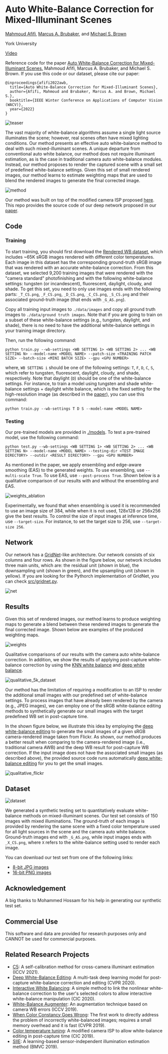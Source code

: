 # Auto White-Balance Correction for Mixed-Illuminant Scenes

[Mahmoud Afifi](https://sites.google.com/view/mafifi), 
[Marcus A. Brubaker](https://mbrubake.github.io/), 
and [Michael S. Brown](http://www.cse.yorku.ca/~mbrown/)

York University  &nbsp;&nbsp; 

[Video](https://www.youtube.com/watch?v=bhMdH0ZY51s)





Reference code for the paper [Auto White-Balance Correction for Mixed-Illuminant Scenes.](https://arxiv.org/abs/2109.08750) Mahmoud Afifi, Marcus A. Brubaker, and Michael S. Brown. If you use this code or our dataset, please cite our paper:
```
@inproceedings{afifi2022awb,
  title={Auto White-Balance Correction for Mixed-Illuminant Scenes},
  author={Afifi, Mahmoud and Brubaker, Marcus A. and Brown, Michael S.},
  booktitle={IEEE Winter Conference on Applications of Computer Vision (WACV)},
  year={2022}
}
```


![teaser](https://user-images.githubusercontent.com/37669469/129296945-ae85e148-ff4c-4e94-8887-0313a477e3e4.jpg)




The vast majority of white-balance algorithms assume a single light source illuminates the scene; however, real scenes often have mixed lighting conditions. Our method presents an effective auto white-balance method to deal with such mixed-illuminant scenes. A unique departure from conventional auto white balance, our method does not require illuminant estimation, as is the case in traditional camera auto white-balance modules. Instead, our method proposes to render the captured scene with a small set of predefined white-balance settings. Given this set of small rendered images, our method learns to estimate weighting maps that are used to blend the rendered images to generate the final corrected image. 


![method](https://user-images.githubusercontent.com/37669469/129645729-470a7eee-a541-4d94-b44c-620774b52bc4.jpg)



Our method was built on top of the modified camera ISP proposed [here](https://github.com/mahmoudnafifi/ColorTempTuning). This repo provides the source code of our deep network proposed in our [paper](https://arxiv.org/abs/2109.08750). 

## Code


### Training

To start training, you should first download the [Rendered WB dataset](https://github.com/mahmoudnafifi/WB_sRGB/), which includes ~65K sRGB images rendered with different color temperatures. Each image in this dataset has the corresponding ground-truth sRGB image that was rendered with an accurate white-balance correction. From this dataset, we selected 9,200 training images that were rendered with the "camera standard" photofinishing and with the following white-balance settings: tungsten (or incandescent), fluorescent, daylight, cloudy, and shade. To get this set, you need to only use images ends with the following parts: `_T_CS.png`, `_F_CS.png`, `_D_CS.png`, `_C_CS.png`, `_S_CS.png` and their associated ground-truth image (that ends with `_G_AS.png`). 

Copy all training input images to `./data/images` and copy all ground truth images to `./data/ground truth images`. Note that if you are going to train on a subset of these white-balance settings (e.g., tungsten, daylight, and shade), there is no need to have the additional white-balance settings in your training image directory. 

Then, run the following command:

`python train.py --wb-settings <WB SETTING 1> <WB SETTING 2> ... <WB SETTING N> --model-name <MODEL NAME> --patch-size <TRAINING PATCH SIZE> --batch-size <MINI BATCH SIZE> --gpu <GPU NUMBER>`

where, `WB SETTING i` should be one of the following settings: `T`, `F`, `D`, `C`, `S`, which refer to tungsten, fluorescent, daylight, cloudy, and shade, respectively. Note that daylight (`D`) should be one of the white-balance settings. For instance, to train a model using tungsten and shade white-balance settings + daylight white balance, which is the fixed setting for the high-resolution image (as described in the [paper](https://arxiv.org/abs/2109.08750)), you can use this command:

`python train.py --wb-settings T D S --model-name <MODEL NAME>`

### Testing

Our pre-trained models are provided in [./models](https://github.com/mahmoudnafifi/mixedillWB/tree/main/models). To test a pre-trained model, use the following command:

`python test.py --wb-settings <WB SETTING 1> <WB SETTING 2> ... <WB SETTING N> --model-name <MODEL NAME> --testing-dir <TEST IMAGE DIRECTORY> --outdir <RESULT DIRECTORY> --gpu <GPU NUMBER>`

As mentioned in the paper, we apply ensembling and edge-aware smoothing (EAS) to the generated weights. To use ensembling, use `--multi-scale True`. To use EAS, use `--post-process True`. Shown below is a qualitative comparison of our results with and without the ensembling and EAS.


![weights_ablation](https://user-images.githubusercontent.com/37669469/129297902-a6b60667-d99b-4937-9c73-a58fc71378d9.jpg)


Experimentally, we found that when ensembling is used it is recommended to use an image size of 384, while when it is not used, 128x128 or 256x256 give the best results. To control the size of input images at inference time, use `--target-size`. For instance, to set the target size to 256, use `--target-size 256`. 

## Network

Our network has a [GridNet](https://arxiv.org/pdf/1707.07958.pdf)-like architecture. Our network consists of six columns and four rows. As shown in the figure below, our network includes three main units, which are: the residual unit (shown in blue), the downsampling unit (shown in green), and the upsampling unit (shown in yellow). If you are looking for the Pythorch implementation of GridNet, you can check [src/gridnet.py](https://github.com/mahmoudnafifi/mixedillWB/blob/main/src/gridnet.py).

![net](https://user-images.githubusercontent.com/37669469/129297286-b82441e3-fe02-4900-9b07-3bd0928731d2.jpg)

## Results

Given this set of rendered images, our method learns to produce weighting maps to generate a blend between these rendered images to generate the final corrected image. Shown below are examples of the produced weighting maps.

![weights](https://user-images.githubusercontent.com/37669469/129297900-c5ab58ef-bafa-409d-bdf9-bee66efa5489.jpg)


Qualitative comparisons of our results with the camera auto white-balance correction. In addition, we show the results of applying post-capture white-balance correction by using the [KNN white balance](https://github.com/mahmoudnafifi/WB_sRGB/) and [deep white balance](https://github.com/mahmoudnafifi/Deep_White_Balance).

![qualitative_5k_dataset](https://user-images.githubusercontent.com/37669469/129297898-b33ae6f9-db8f-4750-b8f9-2de00ee809ad.jpg)


Our method has the limitation of requiring a modification to an ISP to render the additional small images with our predefined set of white-balance settings. To process images that have already been rendered by the camera (e.g., JPEG images), we can employ one of the sRGB white-balance editing methods to synthetically generate our small images with the target predefined WB set in post-capture time. 

In the shown figure below, we illustrate this idea by employing the [deep white-balance editing](https://github.com/mahmoudnafifi/Deep_White_Balance) to generate the small images of a given sRGB camera-rendered image taken from Flickr. As shown, our method produces a better result when comparing to the camera-rendered image (i.e., traditional camera AWB) and the deep WB result for post-capture WB correction. If the input image does not have the associated small images (as described above), the provided source code runs automatically [deep white-balance editing](https://github.com/mahmoudnafifi/Deep_White_Balance) for you to get the small images. 

![qualitative_flickr](https://user-images.githubusercontent.com/37669469/129298104-9ec5186b-092f-4906-a6a4-ca8072b5b1a3.jpg)


## Dataset

![dataset](https://user-images.githubusercontent.com/37669469/129298211-2cbbdc06-915e-4d6e-9a0e-34f910e89512.jpg)

We generated a synthetic testing set to quantitatively evaluate white-balance methods on mixed-illuminant scenes. Our test set consists of 150 images with mixed illuminations. The ground-truth of each image is provided by rendering the same scene with a fixed color temperature used for all light sources in the scene and the camera auto white balance. Ground-truth images end with `_G_AS.png`, while input images ends with `_X_CS.png`, where `X` refers to the white-balance setting used to render each image. 


You can download our test set from one of the following links:
* [8-bit JPG images](https://ln4.sync.com/dl/327ce3f30/jd7rvtf6-7tgz43nf-e9ahtm3j-tv8uzxwe)
* [16-bit PNG images](https://ln4.sync.com/dl/02f0af5f0/4hhpe83r-8ymvskfz-naqpdrqt-nxvq8h4x)



## Acknowledgement
A big thanks to Mohammed Hossam for his help in generating our synthetic test set. 


## Commercial Use
This software and data are provided for research purposes only and CANNOT be used for commercial purposes.


## Related Research Projects
- [C5](https://github.com/mahmoudnafifi/C5): A self-calibration method for cross-camera illuminant estimation (ICCV 2021).
- [Deep White-Balance Editing](https://github.com/mahmoudnafifi/Deep_White_Balance): A multi-task deep learning model for post-capture white-balance correction and editing (CVPR 2020).
- [Interactive White Balancing](https://github.com/mahmoudnafifi/Interactive_WB_correction): A simple method to link the nonlinear white-balance correction to the user's selected colors to allow interactive white-balance manipulation (CIC 2020).
- [White-Balance Augmenter](https://github.com/mahmoudnafifi/WB_color_augmenter): An augmentation technique based on camera WB errors (ICCV 2019).
- [When Color Constancy Goes Wrong](https://github.com/mahmoudnafifi/WB_sRGB): The first work to directly address the problem of incorrectly white-balanced images; requires a small memory overhead and it is fast (CVPR 2019).
- [Color temperature tuning](https://github.com/mahmoudnafifi/ColorTempTuning): A modified camera ISP to allow white-balance editing in post-capture time (CIC 2019).
- [SIIE](https://github.com/mahmoudnafifi/SIIE): A learning-based sensor-independent illumination estimation method (BMVC 2019).


